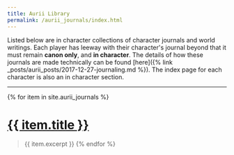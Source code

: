 ```yaml
---
title: Aurii Library
permalink: /aurii_journals/index.html
---
```


Listed below are in character collections of character journals and world writings. Each player has leeway with their character's journal beyond that it must remain **canon only**, and **in character**. The details of how these journals are made technically can be found [here]({% link _posts/aurii_posts/2017-12-27-journaling.md  %}). The index page for each character is also an in character section.

---


{% for item in site.aurii_journals %}
# [{{ item.title }}]({{site.baseurl}}{{item.url}})
> {{ item.excerpt }}
{% endfor %}